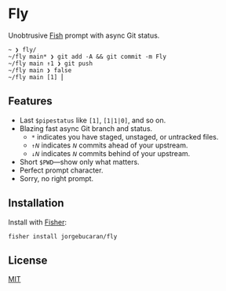 # Fly

Unobtrusive [Fish](https://fishshell.com) prompt with async Git status.

```console
~ ❯ fly/
~/fly main* ❯ git add -A && git commit -m Fly
~/fly main ↑1 ❯ git push
~/fly main ❯ false
~/fly main [1] ⎢
```

## Features

- Last `$pipestatus` like `[1]`, `[1|1|0]`, and so on.
- Blazing fast async Git branch and status.
  - `*` indicates you have staged, unstaged, or untracked files.
  - `↑𝘕` indicates `𝘕` commits ahead of your upstream.
  - `↓𝘕` indicates `𝘕` commits behind of your upstream.
- Short `$PWD`—show only what matters.
- Perfect prompt character.
- Sorry, no right prompt.

## Installation

Install with [Fisher](https://github.com/jorgebucaran/fisher):

```console
fisher install jorgebucaran/fly
```

## License

[MIT](LICENSE.md)
